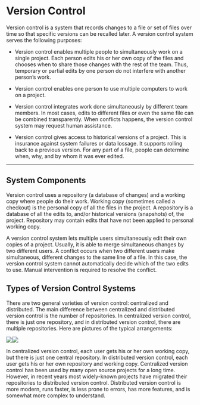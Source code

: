 # **Version Control**

Version control is a system that records changes to a file or set of files over time so that specific versions can be recalled later. A version control system serves the following purposes:

* Version control enables multiple people to simultaneously work on a single project. Each person edits his or her own copy of the files and chooses when to share those changes with the rest of the team. Thus, temporary or partial edits by one person do not interfere with another person’s work.

* Version control enables one person to use multiple computers to work on a project.

* Version control integrates work done simultaneously by different team members. In most cases, edits to different files or even the same file can be combined transparently. When conflicts happens, the version control system may request human assistance.

* Version control gives access to historical versions of a project. This is insurance against system failures or data lossage. It supports rolling back to a previous version. For any part of a file, people can determine when, why, and by whom it was ever edited.

---

## **System Components**

Version control uses a repository \(a database of changes\) and a working copy where people do their work. Working copy \(sometimes called a checkout\) is the personal copy of all the files in the project. A repository is a database of all the edits to, and/or historical versions \(snapshots\) of, the project. Repository may contain edits that have not been applied to personal working copy.

A version control system lets multiple users simultaneously edit their own copies of a project. Usually, it is able to merge simultaneous changes by two different users. A conflict occurs when two different users make simultaneous, different changes to the same line of a file. In this case, the version control system cannot automatically decide which of the two edits to use. Manual intervention is required to resolve the conflict.

## Types of Version Control Systems

There are two general varieties of version control: centralized and distributed. The main difference between centralized and distributed version control is the number of repositories. In centralized version control, there is just one repository, and in distributed version control, there are multiple repositories. Here are pictures of the typical arrangements:

![](https://lh6.googleusercontent.com/aDK3zQ0ftlZdkZQJ0d2cBzI8zzl0nK0tjmpiy23072WuXSlzZzBz3ytndLDj0W-iElcWYX-Stx5NUTtYmUasGr1U9JHm8pDf6vsufpuckZkC-gOGFEZl1iFMgo0LyML8JeGYJ3Ho)![](https://lh6.googleusercontent.com/gVIdJFm3uThjwjhq0iYNoCparkx5IQPSejpKZzmS-jyfdgNzuZVrLEG4HsWbJUnOIDv3sRW632_6ed-Bk-f9bcuIWo3XP-H_3BwraA7GRzzvlf9Xvt6MygXY6jgVDVgsf3ez6_zV)

In centralized version control, each user gets his or her own working copy, but there is just one central repository. In distributed version control, each user gets his or her own repository and working copy. Centralized version control has been used by many open source projects for a long time. However, in recent years most widely-known projects have migrated their repositories to distributed version control. Distributed version control is more modern, runs faster, is less prone to errors, has more features, and is somewhat more complex to understand.

